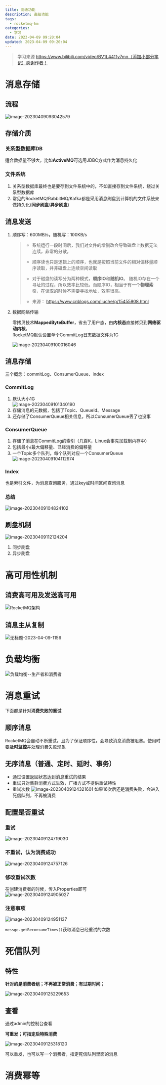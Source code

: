 ```yaml
---
title: 高级功能
description: 高级功能
tags:
  - rocketmq-hm
categories:
  - 学习
date: 2023-04-09 09:20:04
updated: 2023-04-09 09:20:04
---
```


> 学习来源 https://www.bilibili.com/video/BV1L4411y7mn（添加小部分笔记）感谢作者！

# 消息存储

## 流程

![image-20230409093042579](https://raw.githubusercontent.com/lwmfjc/lwmfjc.github.io.resource/main/img/image-20230409093042579.png)

## 存储介质

### 关系型数据库DB

适合数据量不够大，比如**ActiveMQ**可选用JDBC方式作为消息持久化

### 文件系统

1. 关系型数据库最终也是要存到文件系统中的，不如直接存到文件系统，绕过关系型数据库
2. 常见的RocketMQ/RabbitMQ/Kafka都是采用消息刷盘到计算机的文件系统来做持久化(**同步刷盘**/**异步刷盘**)

## 消息发送

1. 顺序写：600MB/s，随机写：100KB/s  

   > - 系统运行一段时间后，我们对文件的增删改会导致磁盘上数据无法连续，非常的分散。
   >
   > - 顺序读也只是逻辑上的顺序，也就是按照当前文件的相对偏移量顺序读取，并非磁盘上连续空间读取
   > - 对于磁盘的读写分为两种模式，**顺序IO**和**随机IO**。 随机IO存在一个寻址的过程，所以效率比较低。而顺序IO，相当于有一个**物理索引**，在读取的时候不需要寻找地址，效率很高。 
   > - 来源： https://www.cnblogs.com/liuche/p/15455808.html

2. 数据网络传输  

   零拷贝技术**MappedByteBuffer**，省去了用户态，由**内核态**直接拷贝到**网络驱动内核**。    
   RocketMQ默认设置单个CommitLog日志数据文件为1G


   ![image-20230409100016046](https://raw.githubusercontent.com/lwmfjc/lwmfjc.github.io.resource/main/img/image-20230409100016046.png)

## 消息存储

三个概念：commitLog、ConsumerQueue、index

### CommitLog

1. 默认大小1G  
   ![image-20230409101340190](https://raw.githubusercontent.com/lwmfjc/lwmfjc.github.io.resource/main/img/image-20230409101340190.png)
2. 存储消息的元数据，包括了Topic、QueueId、Message
3. 还存储了ConsumerQueue相关信息，所以ConsumerQueue丢了也没事

### ConsumerQueue

1. 存储了消息在CommitLog的索引（几百K，Linux会事先加载到内存中）
2. 包括最小/最大偏移量、已经消费的偏移量
3. 一个Topic多个队列，每个队列对应一个ConsumerQueue  
   ![image-20230409104112974](https://raw.githubusercontent.com/lwmfjc/lwmfjc.github.io.resource/main/img/image-20230409104112974.png)

### Index

也是索引文件，为消息查询服务，通过key或时间区间查询消息

### 总结

![image-20230409104824102](https://raw.githubusercontent.com/lwmfjc/lwmfjc.github.io.resource/main/img/image-20230409104824102.png)

## 刷盘机制

![image-20230409112124204](https://raw.githubusercontent.com/lwmfjc/lwmfjc.github.io.resource/main/img/image-20230409112124204.png)

1. 同步刷盘
2. 异步刷盘

# 高可用性机制

## 消费高可用及发送高可用

![RocketMQ架构](https://raw.githubusercontent.com/lwmfjc/lwmfjc.github.io.resource/main/img/RocketMQ%E6%9E%B6%E6%9E%84.png)

## 消息主从复制

![无标题-2023-04-09-1156](https://raw.githubusercontent.com/lwmfjc/lwmfjc.github.io.resource/main/img/%E6%97%A0%E6%A0%87%E9%A2%98-2023-04-09-1156.png)

# 负载均衡

![负载均衡--生产者和消费者](https://raw.githubusercontent.com/lwmfjc/lwmfjc.github.io.resource/main/img/%E8%B4%9F%E8%BD%BD%E5%9D%87%E8%A1%A1--%E7%94%9F%E4%BA%A7%E8%80%85%E5%92%8C%E6%B6%88%E8%B4%B9%E8%80%85.png)

# 消息重试

下面都是针对**消费失败的重试**

## 顺序消息  

RocketMQ会自动不断重试，且为了保证顺序性，会导致消息消费被阻塞。使用时要**及时监控**并处理消费失败现象

## 无序消息（普通、定时、延时、事务）  

- 通过设置返回状态达到消息重试的结果
- 重试只对集群消费方式生效，广播方式不提供重试特性
- 重试次数
  ![image-20230409124321601](https://raw.githubusercontent.com/lwmfjc/lwmfjc.github.io.resource/main/img/image-20230409124321601.png)
  如果16次后还是消费失败，会进入死信队列，不再被消费

## 配置是否重试

### 重试

![image-20230409124719030](https://raw.githubusercontent.com/lwmfjc/lwmfjc.github.io.resource/main/img/image-20230409124719030.png)

### 不重试，认为消费成功

![image-20230409124757126](https://raw.githubusercontent.com/lwmfjc/lwmfjc.github.io.resource/main/img/image-20230409124757126.png)

### 修改重试次数

在创建消费者的时候，传入Properties即可  
![image-20230409124905027](https://raw.githubusercontent.com/lwmfjc/lwmfjc.github.io.resource/main/img/image-20230409124905027.png)

### 注意事项

![image-20230409124951137](https://raw.githubusercontent.com/lwmfjc/lwmfjc.github.io.resource/main/img/image-20230409124951137.png)

```messge.getReconsumeTimes()```获取消息已经重试的次数

# 死信队列

## 特性

**针对的是消费者组；不再被正常消费；有过期时间；**

![image-20230409125229653](https://raw.githubusercontent.com/lwmfjc/lwmfjc.github.io.resource/main/img/image-20230409125229653.png)

## 查看

通过admin的控制台查看

**可重发；可指定后特殊消费**

![image-20230409125318120](https://raw.githubusercontent.com/lwmfjc/lwmfjc.github.io.resource/main/img/image-20230409125318120.png)

可以重发，也可以写一个消费者，指定死信队列里面的消息

# 消费幂等